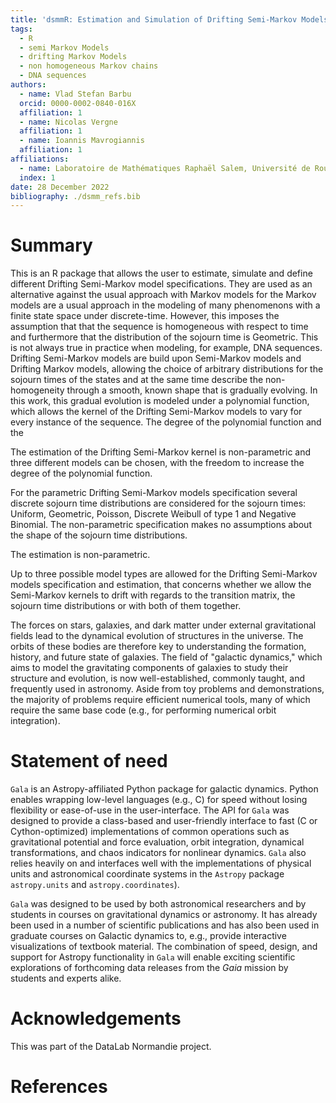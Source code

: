```yaml
---
title: 'dsmmR: Estimation and Simulation of Drifting Semi-Markov Models'
tags:
  - R
  - semi Markov Models
  - drifting Markov Models
  - non homogeneous Markov chains 
  - DNA sequences
authors:
  - name: Vlad Stefan Barbu
  orcid: 0000-0002-0840-016X
  affiliation: 1 
  - name: Nicolas Vergne
  affiliation: 1
  - name: Ioannis Mavrogiannis
  affiliation: 1
affiliations:
  - name: Laboratoire de Mathématiques Raphaël Salem, Université de Rouen Normandie, France
  index: 1
date: 28 December 2022
bibliography: ./dsmm_refs.bib
---
```


# Summary

This is an R package that allows the user to estimate, simulate and define different Drifting Semi-Markov model specifications. They are used as an alternative against the usual approach with Markov models for the Markov models are a usual approach in the modeling of many phenomenons with a finite state space under discrete-time. However, this imposes the assumption that that the sequence is homogeneous with respect to time and furthermore that the distribution of the sojourn time is Geometric. This is not always true in practice when modeling, for example, DNA sequences. Drifting Semi-Markov models are build upon Semi-Markov models and Drifting Markov models, allowing the choice of arbitrary distributions for the sojourn times of the states and at the same time describe the non-homogeneity through a smooth, known shape that is gradually evolving. In this work, this gradual evolution is modeled under a polynomial function, which allows the kernel of the Drifting Semi-Markov models to vary for every instance of the sequence. The degree of the polynomial function and the

The estimation of the Drifting Semi-Markov kernel is non-parametric and three different models can be chosen, with the freedom to increase the degree of the polynomial function.

For the parametric Drifting Semi-Markov models specification several discrete sojourn time distributions are considered for the sojourn times: Uniform, Geometric, Poisson, Discrete Weibull of type 1 and Negative Binomial. The non-parametric specification makes no assumptions about the shape of the sojourn time distributions.

The estimation is non-parametric.

Up to three possible model types are allowed for the Drifting Semi-Markov models specification and estimation, that concerns whether we allow the Semi-Markov kernels to drift with regards to the transition matrix, the sojourn time distributions or with both of them together.

The forces on stars, galaxies, and dark matter under external gravitational fields lead to the dynamical evolution of structures in the universe. The orbits of these bodies are therefore key to understanding the formation, history, and future state of galaxies. The field of "galactic dynamics," which aims to model the gravitating components of galaxies to study their structure and evolution, is now well-established, commonly taught, and frequently used in astronomy. Aside from toy problems and demonstrations, the majority of problems require efficient numerical tools, many of which require the same base code (e.g., for performing numerical orbit integration).

# Statement of need

`Gala` is an Astropy-affiliated Python package for galactic dynamics. Python enables wrapping low-level languages (e.g., C) for speed without losing flexibility or ease-of-use in the user-interface. The API for `Gala` was designed to provide a class-based and user-friendly interface to fast (C or Cython-optimized) implementations of common operations such as gravitational potential and force evaluation, orbit integration, dynamical transformations, and chaos indicators for nonlinear dynamics. `Gala` also relies heavily on and interfaces well with the implementations of physical units and astronomical coordinate systems in the `Astropy` package `astropy.units` and `astropy.coordinates`).

`Gala` was designed to be used by both astronomical researchers and by students in courses on gravitational dynamics or astronomy. It has already been used in a number of scientific publications and has also been used in graduate courses on Galactic dynamics to, e.g., provide interactive visualizations of textbook material. The combination of speed, design, and support for Astropy functionality in `Gala` will enable exciting scientific explorations of forthcoming data releases from the *Gaia* mission by students and experts alike.

# Acknowledgements

This was part of the DataLab Normandie project.

# References
